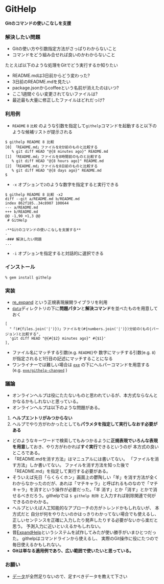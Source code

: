 # GitHelp

**Gitのコマンドの使いこなしを支援**

### 解決したい問題

* Gitの使い方や引数指定方法がさっぱりわからないこと
* コマンドをどう組み合せれば良いのかわからないこと

たとえば以下のような処理をGitでどう実行するか知りたい

* README.mdは3日前からどう変わった?
* 3日前のREADME.mdを見たい
* package.jsonからcoffeeという名前が消えたのはいつ?
* ここ1週間ぐらい変更されてないファイルは?
* 最近最も大量に修正したファイルはどれだっけ?

### 利用例

* ```README``` ```8``` ```比較``` のような引数を指定して```githelp```コマンドを起動すると以下のような候補リストが提示される

```
$ githelp README 8 比較
[0] 「README.md」ファイルを8分前のものと比較する
   % git diff HEAD "@{8 minutes ago}" README.md
[1] 「README.md」ファイルを8時間前のものと比較する
   % git diff HEAD "@{8 hours ago}" README.md
[2] 「README.md」ファイルを8日前のものと比較する
   % git diff HEAD "@{8 days ago}" README.md
$
```

* ```-x``` オプションで```2```のような数字を指定すると実行できる


```
$ githelp README 8 比較 -x2
diff --git a/README.md b/README.md
index 862f185..34c8907 100644
--- a/README.md
+++ b/README.md
@@ -1,90 +1,3 @@
 # GitHelp
 
-**Gitのコマンドの使いこなしを支援する**
-
-### 解決したい問題
...
```

* ```-i``` オプションを指定すると対話的に選択できる

### インストール

```
% gem install githelp
```

### 実装

* [re_expand](https://github.com/masui/expand_ruby)
という正規表現展開ライブラリを利用
* [```data```](https://github.com/masui/GitHelp/tree/master/data)ディレクトリの下に**問題パタン**と**解決コマンド**を並べたものを用意しておく

```
[
  "「(#{files.join('|')})」ファイルを(#{numbers.join('|')})分前の(もの|バージョン)と比較する",
  'git diff HEAD "@{#{$2} minutes ago}" #{$1}'
],
```

* ファイル名にマッチする引数(e.g. ```README```)や
数字にマッチする引数(e.g. ```8```)が指定されると1行目の記述にマッチすることになる
* ワンライナーでは難しい場合は [```exe```](https://github.com/masui/GitHelp/tree/master/exe) の下にヘルパーコマンドを用意する (e.g. [```exe/githelp-changed```](https://github.com/masui/GitHelp/tree/master/exe/githelp-changed) )

### 議論

* オンラインヘルプは役にたたないものと思われているが、本方式ならなんとかなるかもしれないと思っている。
* オンラインヘルプは以下のような問題がある。
 1. **ヘルプエントリがみつからない**
 1. ヘルプでやり方がわかったとしても**パラメタを指定して実行しなおす必要がある**
* どのようなキーワードで検索してもみつかるように**正規表現でいろんな表現を用意**しておき、やり方がわかれば**すぐ実行**できるというのが
本方式の良いところである。
* 「README.mdを消す方法」はマニュアルには書いてない。
「ファイルを消す方法」しか書いてない。
ファイルを消す方法を知った後で「README.md」を指定して実行する必要がある。
* そういえば先日「らくらくホン」画面上の鬱陶しい「羊」を消す方法が全くわからなかったのだが、あれは「マチキャラ」と呼ばれるものなので「マチキャラ」を消すという操作が必要だった。「羊 消す」とか「消す」とかで消せるべきだろう。githelpでは ```$ githelp 削除``` と入力すれば削除関連で何ができるのかわかる。
* ヘルプといえば人工知能的なアプローチの方がトレンドかもしれないが、
本方式だと
自分が何をやりたいのかはっきりわかってない場合でも使えるし、
正しいセンテンスを正確に入力したり発声したりする必要がないから楽だと思う。
予測入力に近いといえるかもしれない。
* 昔[ExpandHelp](http://www.interaction-ipsj.org/archives/paper2012/data/Interaction2012/oral/data/pdf/12INT012.pdf)というシステムを試作してみたが使い勝手がいまひとつだった。
githelpはコマンドラインから使えるし、
実際のGit操作に役にたつので
毎日使えるかもしれない。
* **Gitは単なる適用例であり、広い範囲で使いたいと思っている。**


### お願い

* [データ](https://github.com/masui/GitHelp/tree/master/data)が全然足りないので、足すべきデータを教えて下さい

